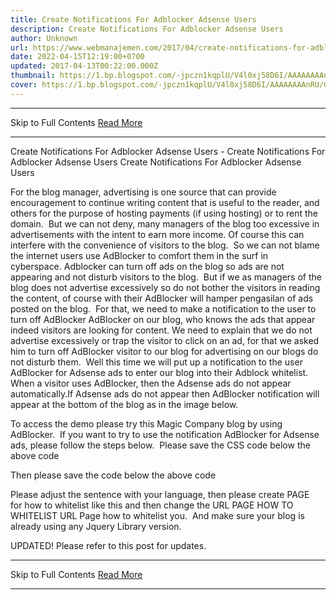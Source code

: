 ```yaml
---
title: Create Notifications For Adblocker Adsense Users
description: Create Notifications For Adblocker Adsense Users
author: Unknown
url: https://www.webmanajemen.com/2017/04/create-notifications-for-adblocker.html
date: 2022-04-15T12:19:00+0700
updated: 2017-04-13T00:22:00.000Z
thumbnail: https://1.bp.blogspot.com/-jpczn1kqplU/V4l0xj58D6I/AAAAAAAAnRU/GK2SYUZJ-4ERJuePuYYJlu4Ka-2PBLoYgCLcB/w1100/notifikasi-adblocker.jpg
cover: https://1.bp.blogspot.com/-jpczn1kqplU/V4l0xj58D6I/AAAAAAAAnRU/GK2SYUZJ-4ERJuePuYYJlu4Ka-2PBLoYgCLcB/w1100/notifikasi-adblocker.jpg
---
```


<hr/> Skip to Full Contents <a href="https://www.webmanajemen.com/2017/04/create-notifications-for-adblocker.html" rel="follow" class="button" id="read-more">Read More</a> <hr/> Create Notifications For Adblocker Adsense Users - Create Notifications For Adblocker Adsense Users Create Notifications For Adblocker Adsense Users

For the blog manager, advertising is one source that can provide encouragement to continue writing content that is useful to the reader, and others for the purpose of hosting payments (if using hosting) or to rent the domain. 
But we can not deny, many managers of the blog too excessive in advertisements with the intent to earn more income. Of course this can interfere with the convenience of visitors to the blog. 
So we can not blame the internet users use AdBlocker to comfort them in the surf in cyberspace. Adblocker can turn off ads on the blog so ads are not appearing and not disturb visitors to the blog. 
But if we as managers of the blog does not advertise excessively so do not bother the visitors in reading the content, of course with their AdBlocker will hamper pengasilan of ads posted on the blog. 
For that, we need to make a notification to the user to turn off AdBlocker AdBlocker on our blog, who knows the ads that appear indeed visitors are looking for content. We need to explain that we do not advertise excessively or trap the visitor to click on an ad, for that we asked him to turn off AdBlocker visitor to our blog for advertising on our blogs do not disturb them. 
Well this time we will put up a notification to the user AdBlocker for Adsense ads to enter our blog into their Adblock whitelist. 
When a visitor uses AdBlocker, then the Adsense ads do not appear automatically.If Adsense ads do not appear then AdBlocker notification will appear at the bottom of the blog as in the image below. 


To access the demo please try this Magic Company blog by using AdBlocker. 
If you want to try to use the notification AdBlocker for Adsense ads, please follow the steps below. 
Please save the CSS code below the above code </head> 

<style>
#keep-ads {
 background: #1C90F3;
 color: #fff;
 padding: 10px 20px;
 position: fixed;
 bottom: -150px;
 left: 0;
 opacity: 0;
 font-size: 100%;
 line-height: 1.5em;
 transition: all .3s;
 width: 100%;
 height: auto;
 -moz-box-sizing: border-box;
 -webkit-box-sizing: border-box;
 box-sizing: border-box;
 z-index: 100000
}
#keep-ads p {
 margin: 0!important
}
#keep-ads a {
 color:#fff;
 text-decoration:underline;
}
#keep-ads.show {
 pointer-events: auto;
 opacity: 1;
 bottom: 0
}
.close-keep-ads {
 position: absolute;
 top: 0;
 right: 0;
 font-size: 24px;
 font-weight: 700;
 cursor:pointer;
 width:24px;
 height:24px;
 line-height:24px;
 text-align:center;
}</style>
Then please save the code below the above code </body> 

<div id='keep-ads'>
 <p>Like this blog? Keep us running by whitelisting this blog in your ad blocker.</p>
 <p>This is <a href='URL PAGE HOW TO WHITELIST' target='_blank' title='how to whitelisting'>how to whitelisting</a> this blog in your ad blocker.</p>
 <p>Thank you!</p>
 <div class='close-keep-ads' onclick='hidekeep()'>&#215;</div>
</div>
<script>
//<![CDATA[
setTimeout(function() {
 var info = document.getElementById("keep-ads");
 var ads = document.querySelectorAll("ins.adsbygoogle");
 if ($(ads).height() === 0 ) {
 info.className = "show";
 }
}, 2000)
function hidekeep() {
 var e = document.getElementById("keep-ads").style.display = "none";
};
//]]>
</script>
Please adjust the sentence with your language, then please create PAGE for how to whitelist like this and then change the URL PAGE HOW TO WHITELIST URL Page how to whitelist you. 
And make sure your blog is already using any Jquery Library version. 

UPDATED!
Please refer to this post for updates. <hr/> Skip to Full Contents <a href="https://www.webmanajemen.com/2017/04/create-notifications-for-adblocker.html" rel="follow" class="button" id="read-more">Read More</a> <hr/>